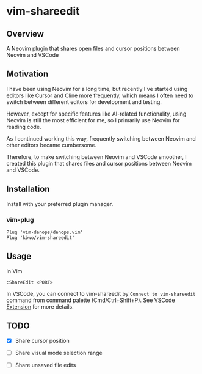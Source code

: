 # vim-shareedit

## Overview

A Neovim plugin that shares open files and cursor positions between Neovim and VSCode

## Motivation
I have been using Neovim for a long time, but recently I've started using editors like Cursor and Cline more frequently, which means I often need to switch between different editors for development and testing.

However, except for specific features like AI-related functionality, using Neovim is still the most efficient for me, so I primarily use Neovim for reading code.

As I continued working this way, frequently switching between Neovim and other editors became cumbersome.

Therefore, to make switching between Neovim and VSCode smoother, I created this plugin that shares files and cursor positions between Neovim and VSCode.

## Installation
Install with your preferred plugin manager.


### vim-plug
```
Plug 'vim-denops/denops.vim'
Plug 'kbwo/vim-shareedit'
```

## Usage

In Vim
```
:ShareEdit <PORT>
```

In VSCode, you can connect to vim-shareedit by `Connect to vim-shareedit` command from command palette (Cmd/Ctrl+Shift+P).
See [VSCode Extension](https://marketplace.visualstudio.com/items?itemName=kbwo.shareedit) for more details.

## TODO

- [x] Share cursor position
- [ ] Share visual mode selection range
- [ ] Share unsaved file edits


